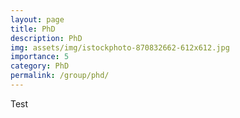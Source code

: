 ```yaml
---
layout: page
title: PhD
description: PhD
img: assets/img/istockphoto-870832662-612x612.jpg
importance: 5
category: PhD
permalink: /group/phd/
---
```


Test